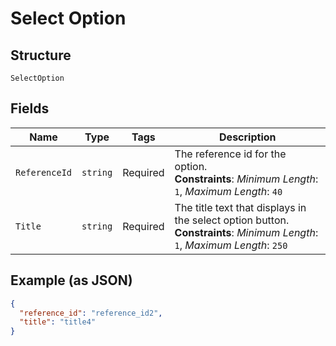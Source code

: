 
# Select Option

## Structure

`SelectOption`

## Fields

| Name | Type | Tags | Description |
|  --- | --- | --- | --- |
| `ReferenceId` | `string` | Required | The reference id for the option.<br>**Constraints**: *Minimum Length*: `1`, *Maximum Length*: `40` |
| `Title` | `string` | Required | The title text that displays in the select option button.<br>**Constraints**: *Minimum Length*: `1`, *Maximum Length*: `250` |

## Example (as JSON)

```json
{
  "reference_id": "reference_id2",
  "title": "title4"
}
```

